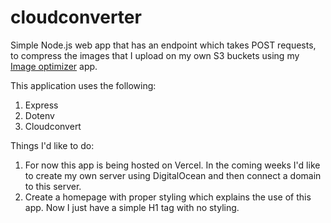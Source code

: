 # cloudconverter

Simple Node.js web app that has an endpoint which takes POST requests, to compress the images that I upload on my own S3 buckets using my <a href="https://github.com/buuraak/image-optimizer">Image optimizer</a> app.

This application uses the following:
1. Express
2. Dotenv
3. Cloudconvert

Things I'd like to do:
1. For now this app is being hosted on Vercel. In the coming weeks I'd like to create my own server using DigitalOcean and then connect a domain to this server.
2. Create a homepage with proper styling which explains the use of this app. Now I just have a simple H1 tag with no styling.
